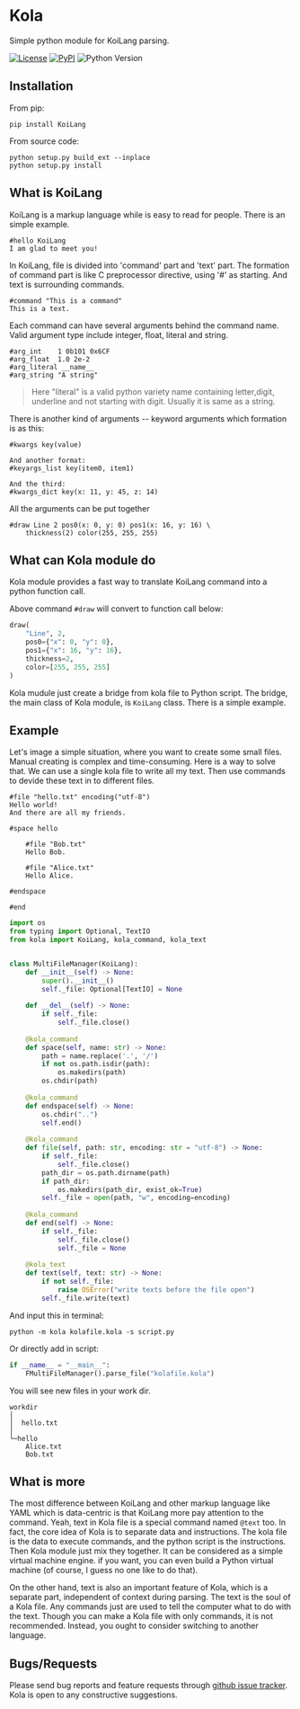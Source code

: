 # Kola
Simple python module for KoiLang parsing.

[![License](https://img.shields.io/github/license/Ovizro/Kola.svg)](LICENSE)
[![PyPI](https://img.shields.io/pypi/v/KoiLang.svg)](https://pypi.python.org/pypi/KoiLang)
![Python Version](https://img.shields.io/badge/python-3.6%20|%203.7%20|%203.8%20|%203.9%20|%203.10-blue.svg)

## Installation
From pip:

    pip install KoiLang

From source code:
    
    python setup.py build_ext --inplace
    python setup.py install

## What is KoiLang

KoiLang is a markup language while is easy to read for people.
There is an simple example.

    #hello KoiLang
    I am glad to meet you!
    
    
In KoiLang, file is divided into 'command' part and 'text' part.
The formation of command part is like C preprocessor directive,
using '#' as starting. And text is surrounding commands.

    #command "This is a command"
    This is a text.

Each command can have several arguments behind the command name.
Valid argument type include integer, float, literal and string.
    
    #arg_int    1 0b101 0x6CF
    #arg_float  1.0 2e-2
    #arg_literal __name__
    #arg_string "A string"

> Here "literal" is a valid python variety name containing letter,digit, underline and not starting with digit. Usually it is same as a string.
 
There is another kind of arguments -- keyword arguments which formation is as this:

    #kwargs key(value)
    
    And another format:
    #keyargs_list key(item0, item1)
    
    And the third:
    #kwargs_dict key(x: 11, y: 45, z: 14)

All the arguments can be put together
    
    #draw Line 2 pos0(x: 0, y: 0) pos1(x: 16, y: 16) \
        thickness(2) color(255, 255, 255)

## What can Kola module do

Kola module provides a fast way to translate KoiLang command
into a python function call.

Above command `#draw` will convert to function call below:

```py
draw(
    "Line", 2,
    pos0={"x": 0, "y": 0},
    pos1={"x": 16, "y": 16},
    thickness=2,
    color=[255, 255, 255]
)
```

Kola mudule just create a bridge from kola file to Python script. The bridge, the main class of Kola module, is `KoiLang` class. There is a simple example.

## Example

Let's image a simple situation, where you want to create some small files. Manual creating is complex and time-consuming. Here is a way to solve that. We can use a single kola file to write all my text. Then use commands to devide these text in to different files.

```
#file "hello.txt" encoding("utf-8")
Hello world!
And there are all my friends.

#space hello

    #file "Bob.txt"
    Hello Bob.

    #file "Alice.txt"
    Hello Alice.

#endspace

#end
```

```py
import os
from typing import Optional, TextIO
from kola import KoiLang, kola_command, kola_text


class MultiFileManager(KoiLang):
    def __init__(self) -> None:
        super().__init__()
        self._file: Optional[TextIO] = None
    
    def __del__(self) -> None:
        if self._file:
            self._file.close()
    
    @kola_command
    def space(self, name: str) -> None:
        path = name.replace('.', '/')
        if not os.path.isdir(path):
            os.makedirs(path)
        os.chdir(path)
    
    @kola_command
    def endspace(self) -> None:
        os.chdir("..")
        self.end()
    
    @kola_command
    def file(self, path: str, encoding: str = "utf-8") -> None:
        if self._file:
            self._file.close()
        path_dir = os.path.dirname(path)
        if path_dir:
            os.makedirs(path_dir, exist_ok=True)
        self._file = open(path, "w", encoding=encoding)
    
    @kola_command
    def end(self) -> None:
        if self._file:
            self._file.close()
            self._file = None
    
    @kola_text
    def text(self, text: str) -> None:
        if not self._file:
            raise OSError("write texts before the file open")
        self._file.write(text)
```

And input this in terminal:
```
python -m kola kolafile.kola -s script.py
```

Or directly add in script:
```py
if __name__ = "__main__":
    FMultiFileManager().parse_file("kolafile.kola")
```

You will see new files in your work dir.

    workdir
    │      
    │  hello.txt
    │      
    └─hello
        Alice.txt
        Bob.txt

## What is more

The most difference between KoiLang and other markup language like YAML which is data-centric is that KoiLang more pay attention to the command. Yeah, text in Kola file is a special command named `@text` too. In fact, the core idea of Kola is to separate data and instructions. The kola file is the data to execute commands, and the python script is the instructions. Then Kola module just mix they together. It can be considered as a simple virtual machine engine. if you want, you can even build a Python virtual machine (of course, I guess no one like to do that).

On the other hand, text is also an important feature of Kola, which is a separate part, independent of context during parsing. The text is the soul of a Kola file. Any commands just are used to tell the computer what to do with the text. Though you can make a Kola file with only commands, it is not recommended. Instead, you ought to consider switching to another language.

## Bugs/Requests

Please send bug reports and feature requests through [github issue tracker](https://github.com/Ovizro/Kola/issues). Kola is open to any constructive suggestions.